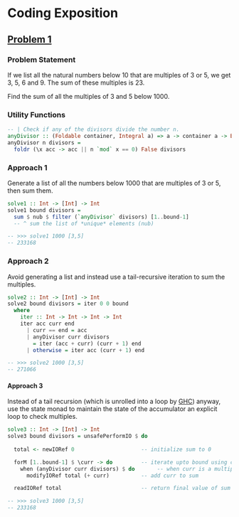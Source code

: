 # Coding Exposition

## [Problem 1](https://projecteuler.net/problem=1)

### Problem Statement

If we list all the natural numbers below 10 that are multiples of $3$ or $5$,
we get $3$, $5$, $6$ and $9$. The sum of these multiples is $23$.

Find the sum of all the multiples of $3$ and $5$ below $1000$.

### Utility Functions

```haskell
-- | Check if any of the divisors divide the number n.
anyDivisor :: (Foldable container, Integral a) => a -> container a -> Bool
anyDivisor n divisors =
  foldr (\x acc -> acc || n `mod` x == 0) False divisors
```

### Approach 1

Generate a list of all the numbers below $1000$ that are multiples of $3$ or
$5$, then sum them.

```haskell
solve1 :: Int -> [Int] -> Int
solve1 bound divisors =
  sum $ nub $ filter (`anyDivisor` divisors) [1..bound-1]
  -- ^ sum the list of *unique* elements (nub)

-- >>> solve1 1000 [3,5]
-- 233168
```

### Approach 2

Avoid generating a list and instead use a tail-recursive iteration
to sum the multiples.

```haskell
solve2 :: Int -> [Int] -> Int
solve2 bound divisors = iter 0 0 bound
  where
    iter :: Int -> Int -> Int -> Int
    iter acc curr end
      | curr == end = acc
      | anyDivisor curr divisors
        = iter (acc + curr) (curr + 1) end
      | otherwise = iter acc (curr + 1) end

-- >>> solve2 1000 [3,5]
-- 271066
```

#### Approach 3

Instead of a tail recursion (which is unrolled into a loop by [GHC](https://www.haskell.org/ghc/)) anyway,
use the state monad to maintain the state of the accumulator
an explicit loop to check multiples.

```haskell
solve3 :: Int -> [Int] -> Int
solve3 bound divisors = unsafePerformIO $ do
  
  total <- newIORef 0                     -- initialize sum to 0

  forM [1..bound-1] $ \curr -> do         -- iterate upto bound using curr as index
    when (anyDivisor curr divisors) $ do       -- when curr is a multiple...
      modifyIORef total (+ curr)          -- add curr to sum

  readIORef total                         -- return final value of sum

-- >>> solve3 1000 [3,5]
-- 233168
```
